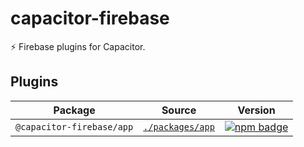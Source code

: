 # capacitor-firebase

⚡️ Firebase plugins for Capacitor.

## Plugins

| Package                   | Source           | Version                                                                                                                                       |
| ------------------------- | ---------------- | --------------------------------------------------------------------------------------------------------------------------------------------- |
| `@capacitor-firebase/app` | [`./packages/app`](./packages/app) | [![npm badge](https://img.shields.io/npm/v/@capacitor-firebase/app?style=flat-square)](https://www.npmjs.com/package/@capacitor-firebase/app) |
